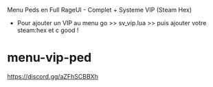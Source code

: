Menu Peds en Full RageUI - Complet + Systeme VIP (Steam Hex)

- Pour ajouter un VIP au menu go >> sv_vip.lua >> puis ajouter votre steam:hex et c good !

# menu-vip-ped

https://discord.gg/aZFhSCBBXh
